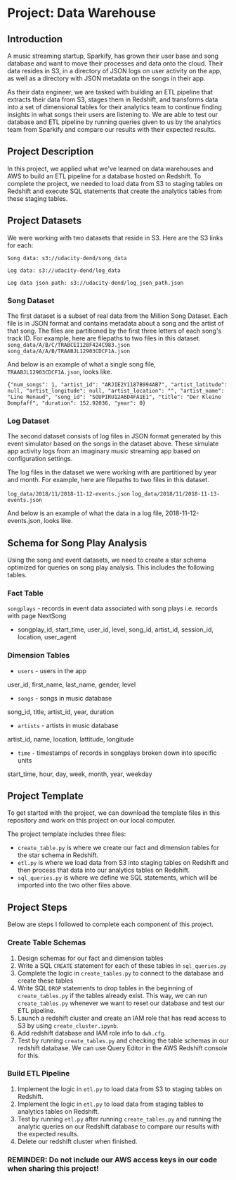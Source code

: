 # Project: Data Warehouse
## Introduction
A music streaming startup, Sparkify, has grown their user base and song database and want to move their processes and data onto the cloud. Their data resides in S3, in a directory of JSON logs on user activity on the app, as well as a directory with JSON metadata on the songs in their app.

As their data engineer, we are tasked with building an ETL pipeline that extracts their data from S3, stages them in Redshift, and transforms data into a set of dimensional tables for their analytics team to continue finding insights in what songs their users are listening to. We are able to test our database and ETL pipeline by running queries given to us by the analytics team from Sparkify and compare our results with their expected results.

## Project Description
In this project, we applied what we've learned on data warehouses and AWS to build an ETL pipeline for a database hosted on Redshift. To complete the project, we needed to load data from S3 to staging tables on Redshift and execute SQL statements that create the analytics tables from these staging tables.

## Project Datasets
We were working with two datasets that reside in S3. Here are the S3 links for each:

`Song data: s3://udacity-dend/song_data`

`Log data: s3://udacity-dend/log_data`

`Log data json path: s3://udacity-dend/log_json_path.json`

### Song Dataset
The first dataset is a subset of real data from the Million Song Dataset. Each file is in JSON format and contains metadata about a song and the artist of that song. The files are partitioned by the first three letters of each song's track ID. For example, here are filepaths to two files in this dataset.
`song_data/A/B/C/TRABCEI128F424C983.json`
`song_data/A/A/B/TRAABJL12903CDCF1A.json`

And below is an example of what a single song file, `TRAABJL12903CDCF1A.json`, looks like.

`{"num_songs": 1, "artist_id": "ARJIE2Y1187B994AB7", "artist_latitude": null, "artist_longitude": null, "artist_location": "", "artist_name": "Line Renaud", "song_id": "SOUPIRU12A6D4FA1E1", "title": "Der Kleine Dompfaff", "duration": 152.92036, "year": 0}`

### Log Dataset
The second dataset consists of log files in JSON format generated by this event simulator based on the songs in the dataset above. These simulate app activity logs from an imaginary music streaming app based on configuration settings.

The log files in the dataset we were working with are partitioned by year and month. For example, here are filepaths to two files in this dataset.

`log_data/2018/11/2018-11-12-events.json`
`log_data/2018/11/2018-11-13-events.json`

And below is an example of what the data in a log file, 2018-11-12-events.json, looks like.

## Schema for Song Play Analysis
Using the song and event datasets, we need to create a star schema optimized for queries on song play analysis. This includes the following tables.

### Fact Table
`songplays` - records in event data associated with song plays i.e. records with page NextSong
- songplay_id, start_time, user_id, level, song_id, artist_id, session_id, location, user_agent

### Dimension Tables
- `users` - users in the app

user_id, first_name, last_name, gender, level
- `songs` - songs in music database

song_id, title, artist_id, year, duration
- `artists` - artists in music database

artist_id, name, location, lattitude, longitude
- `time` - timestamps of records in songplays broken down into specific units

start_time, hour, day, week, month, year, weekday

## Project Template
To get started with the project, we can download the template files in this repository and work on this project on our local computer.

The project template includes three files:
- `create_table.py` is where we create our fact and dimension tables for the star schema in Redshift.
- `etl.py` is where we load data from S3 into staging tables on Redshift and then process that data into our analytics tables on Redshift.
- `sql_queries.py` is where we define we SQL statements, which will be imported into the two other files above.

## Project Steps
Below are steps I followed to complete each component of this project.

### Create Table Schemas
1. Design schemas for our fact and dimension tables
2. Write a SQL `CREATE` statement for each of these tables in `sql_queries.py`
3. Complete the logic in `create_tables.py` to connect to the database and create these tables
4. Write SQL `DROP` statements to drop tables in the beginning of `create_tables.py` if the tables already exist. This way, we can run `create_tables.py` whenever we want to reset our database and test our ETL pipeline.
5. Launch a redshift cluster and create an IAM role that has read access to S3 by using `create_cluster.ipynb`.
6. Add redshift database and IAM role info to `dwh.cfg`.
7. Test by running `create_tables.py` and checking the table schemas in our redshift database. We can use Query Editor in the AWS Redshift console for this.

### Build ETL Pipeline
1. Implement the logic in `etl.py` to load data from S3 to staging tables on Redshift.
2. Implement the logic in `etl.py` to load data from staging tables to analytics tables on Redshift.
3. Test by running `etl.py` after running `create_tables.py` and running the analytic queries on our Redshift database to compare our results with the expected results.
4. Delete our redshift cluster when finished.

### REMINDER: Do not include our AWS access keys in our code when sharing this project!


